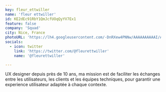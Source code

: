 ```yaml
---
key: fleur_ettwiller
name: 'fleur ettwiller'
id: KE2dEc91RbY1QmJcfUOqQyYV7Ex1
feature: false
company: 'Squad'
city: Nice, France
photoURL: 'https://lh4.googleusercontent.com/-DnRXew4PNNw/AAAAAAAAAAI/AAAAAAAABpw/6NBTPKVLjnc/photo.jpg'
socials:
  - icon: twitter
    link: 'https://twitter.com/@fleurettwiller'
    name: '@fleurettwiller'

---
```


UX designer depuis près de 10 ans, ma mission est de faciliter les échanges entre les utilisateurs, les clients et les équipes techniques, pour garantir une experience utilisateur adaptée à chaque contexte.
